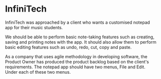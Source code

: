 # InfiniTech

InfiniTech was approached by a client who wants a customised notepad app for their music students.

We should be able to perform basic note-taking features such as creating, saving and printing notes with the app. It should also allow them to perform basic editing features such as undo, redo, cut, copy and paste.

As a company that uses agile methodology in developing software, the Product Owner has produced the product backlog based on the client's requirements. The notepad app should have two menus, File and Edit. Under each of these two menus.
